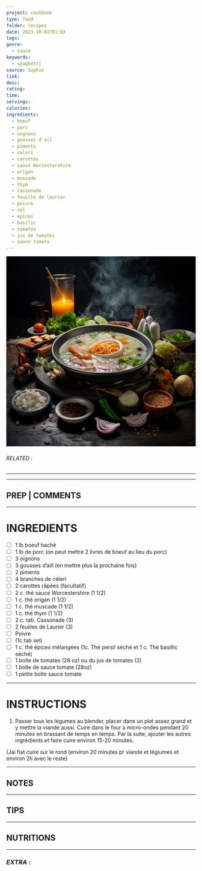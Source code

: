 ```yaml
---
project: cookbook
type: food
folder: recipes
date: 2023-10-01T01:03
tags: 
genre:
  - sauce
keywords:
  - spaghetti
source: Sophie
link: 
desc: 
rating: 
time: 
servings: 
calories: 
ingredients:
  - boeuf
  - porc
  - oignons
  - gousses d'ail
  - piments
  - celeri
  - carottes
  - sauce Worcestershire
  - origan
  - muscade
  - thym
  - cassonade
  - feuille de laurier
  - poivre
  - sel
  - epices
  - basilic
  - tomates
  - jus de tomates
  - sauce tomate
---
```


![IMAGE](_default.png)

###### *RELATED* : 
---


---
## PREP | COMMENTS



---
# INGREDIENTS

- [ ] 1 lb boeuf haché 
- [ ] 1 lb de porc (on peut mettre 2 livres de boeuf au lieu du porc)
- [ ] 3 oignons
- [ ] 3 gousses d’aiil (en mettre plus la prochaine fois)
- [ ] 2 piments
- [ ] 4 branches de céleri
- [ ] 2 carottes râpées (facultatif)
- [ ] 2 c. thé sauce Worcestershire (1 1/2)
- [ ] 1 c. thé origan (1 1/2)
- [ ] 1 c. thé muscade (1 1/2)
- [ ] 1 c. thé thym (1 1/2)
- [ ] 2 c. tab. Cassonade (3)
- [ ] 2 feuiiles de Laurier (3)
- [ ] Poivre
- [ ] (1c.tab sel)
- [ ] 1 c. thé épices mélangées (1c. Thé persil séché et 1 c. Thé basillic séché)
- [ ] 1 boîte de tomates (28 oz) ou du jus de tomates (2)
- [ ] 1 boîte de sauce tomate (28oz)
- [ ] 1 petite boîte sauce tomate

---
# INSTRUCTIONS

1. Passer tous les légumes au blender, placer dans un plat assez grand et y mettre la viande aussi. Cuire dans le four à micro-ondes pendant 20 minutes en brassant de temps en temps. Par la suite, ajouter les autres ingrédients.et faire cuire environ 15-20 minutes.

(Jai fiat cuire sur le rond (environ 20 minutes pr viande et légiumes et environ 2h avec le reste)

---
## NOTES



---
## TIPS



---
## NUTRITIONS



---
### *EXTRA* :



